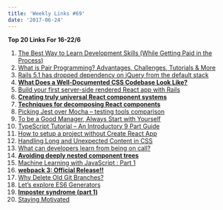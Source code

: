 ```yaml
---
title: 'Weekly Links #69'
date: '2017-06-24'
---
```


**Top 20 Links For 16-22/6**

1.  [The Best Way to Learn Development Skills (While Getting Paid in the Process)](https://hackernoon.com/the-best-way-to-learn-development-skills-while-getting-paid-in-the-process-a31bfb138287)
2.  [What is Pair Programming? Advantages, Challenges, Tutorials & More](https://stackify.com/pair-programming-advantages/)
3.  [Rails 5.1 has dropped dependency on jQuery from the default stack](http://blog.bigbinary.com/2017/06/20/rails-5-1-has-dropped-dependency-on-jquery-from-the-default-stack.html)
4.  **[What Does a Well-Documented CSS Codebase Look Like?](https://css-tricks.com/well-documented-css-codebase-look-like/)**
5.  [Build your first server-side rendered React app with Rails](https://engineering.musefind.com/build-your-first-server-side-rendered-react-app-with-rails-f1b43aa97723)
6.  **[Creating truly universal React component systems](https://medium.com/styled-components/announcing-primitives-support-for-truly-universal-component-systems-5772c7d14bc7)**
7.  **[Techniques for decomposing React components](https://medium.com/dailyjs/techniques-for-decomposing-react-components-e8a1081ef5da)**
8.  [Picking Jest over Mocha – testing tools comparison](https://gziolo.pl/2017/06/17/picking-jest-over-mocha/)
9.  [To be a Good Manager, Always Start with Yourself](https://getlighthouse.com/blog/be-a-good-manager-start-with-yourself/)
10. [TypeScript Tutorial – An Introductory 9 Part Guide](https://www.keycdn.com/blog/typescript-tutorial)
11. [How to setup a project without Create React App](http://blog.jakoblind.no/2017/06/22/how-to-setup-a-project-without-create-react-app/)
12. [Handling Long and Unexpected Content in CSS](https://css-tricks.com/handling-long-unexpected-content-css/)
13. [What can developers learn from being on call?](https://jvns.ca/blog/2017/06/18/operate-your-software/)
14. **[Avoiding deeply nested component trees](https://medium.com/@RubenOostinga/avoiding-deeply-nested-component-trees-973edb632991)**
15. [Machine Learning with JavaScript : Part 1](https://hackernoon.com/machine-learning-with-javascript-part-1-9b97f3ed4fe5)
16. **[webpack 3: Official Release!!](https://medium.com/webpack/webpack-3-official-release-15fd2dd8f07b)**
17. [Why Delete Old Git Branches?](http://ardalis.com/why-delete-old-git-branches)
18. [Let’s explore ES6 Generators](https://medium.freecodecamp.com/lets-explore-es6-generators-5e58ed23b0f1)
19. **[Imposter syndrome (part 1)](https://codeblog.jonskeet.uk/2017/06/16/imposter-syndrome-part-1/)**
20. [Staying Motivated](https://medium.com/the-year-of-the-looking-glass/staying-motivated-89baaaed505a)
